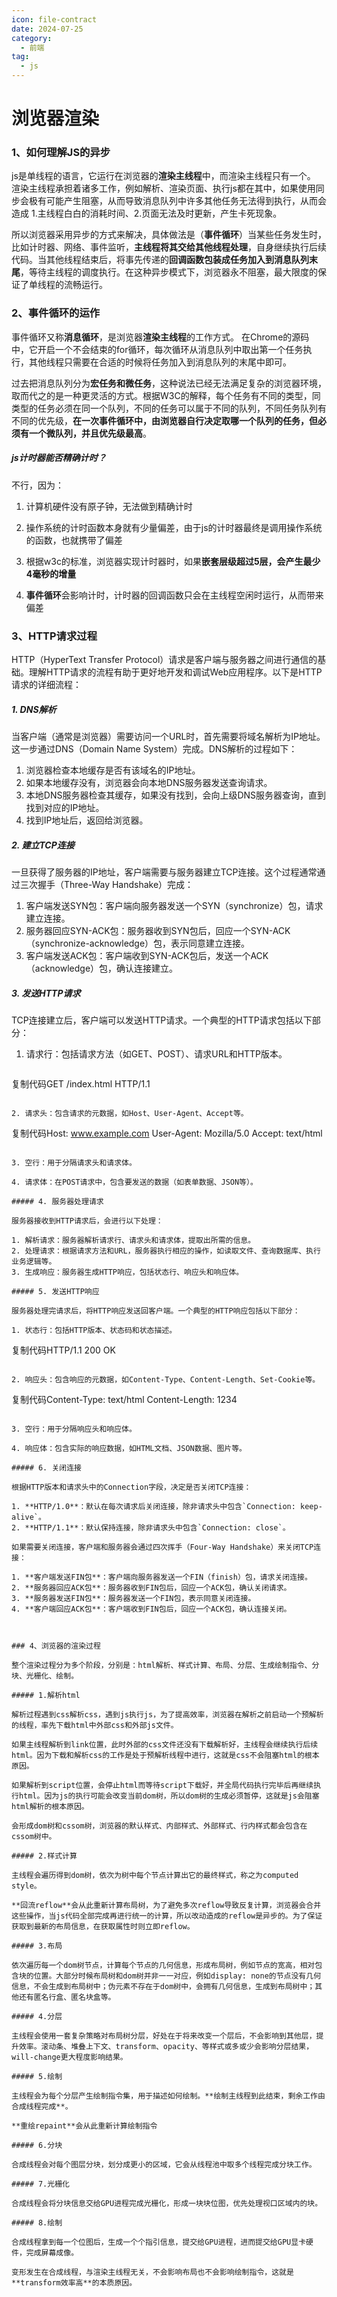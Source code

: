 ```yaml
---
icon: file-contract
date: 2024-07-25
category:
  - 前端
tag:
  - js
---
```


# 浏览器渲染

### 1、如何理解JS的异步

js是单线程的语言，它运行在浏览器的**渲染主线程**中，而渲染主线程只有一个。
渲染主线程承担着诸多工作，例如解析、渲染页面、执行js都在其中，如果使用同步会极有可能产生阻塞，从而导致消息队列中许多其他任务无法得到执行，从而会造成 1.主线程白白的消耗时间、2.页面无法及时更新，产生卡死现象。

所以浏览器采用异步的方式来解决，具体做法是（**事件循环**）当某些任务发生时，比如计时器、网络、事件监听，**主线程将其交给其他线程处理**，自身继续执行后续代码。当其他线程结束后，将事先传递的**回调函数包装成任务加入到消息队列末尾**，等待主线程的调度执行。在这种异步模式下，浏览器永不阻塞，最大限度的保证了单线程的流畅运行。

<!-- more -->



### 2、事件循环的运作

事件循环又称**消息循环**，是浏览器**渲染主线程**的工作方式。
在Chrome的源码中，它开启一个不会结束的for循环，每次循环从消息队列中取出第一个任务执行，其他线程只需要在合适的时候将任务加入到消息队列的末尾中即可。

过去把消息队列分为**宏任务和微任务**，这种说法已经无法满足复杂的浏览器环境，取而代之的是一种更灵活的方式。根据W3C的解释，每个任务有不同的类型，同类型的任务必须在同一个队列，不同的任务可以属于不同的队列，不同任务队列有不同的优先级，**在一次事件循环中，由浏览器自行决定取哪一个队列的任务，但必须有一个微队列，并且优先级最高**。

##### js计时器能否精确计时？

不行，因为：

1. 计算机硬件没有原子钟，无法做到精确计时

2. 操作系统的计时函数本身就有少量偏差，由于js的计时器最终是调用操作系统的函数，也就携带了偏差

3. 根据w3c的标准，浏览器实现计时器时，如果**嵌套层级超过5层，会产生最少4毫秒的增量**

4. **事件循环**会影响计时，计时器的回调函数只会在主线程空闲时运行，从而带来偏差



### 3、HTTP请求过程

HTTP（HyperText Transfer Protocol）请求是客户端与服务器之间进行通信的基础。理解HTTP请求的流程有助于更好地开发和调试Web应用程序。以下是HTTP请求的详细流程：

##### 1. DNS解析

当客户端（通常是浏览器）需要访问一个URL时，首先需要将域名解析为IP地址。这一步通过DNS（Domain Name System）完成。DNS解析的过程如下：

1. 浏览器检查本地缓存是否有该域名的IP地址。
2. 如果本地缓存没有，浏览器会向本地DNS服务器发送查询请求。
3. 本地DNS服务器检查其缓存，如果没有找到，会向上级DNS服务器查询，直到找到对应的IP地址。
4. 找到IP地址后，返回给浏览器。

##### 2. 建立TCP连接

一旦获得了服务器的IP地址，客户端需要与服务器建立TCP连接。这个过程通常通过三次握手（Three-Way Handshake）完成：

1. 客户端发送SYN包：客户端向服务器发送一个SYN（synchronize）包，请求建立连接。
2. 服务器回应SYN-ACK包：服务器收到SYN包后，回应一个SYN-ACK（synchronize-acknowledge）包，表示同意建立连接。
3. 客户端发送ACK包：客户端收到SYN-ACK包后，发送一个ACK（acknowledge）包，确认连接建立。

##### 3. 发送HTTP请求

TCP连接建立后，客户端可以发送HTTP请求。一个典型的HTTP请求包括以下部分：

1. 请求行：包括请求方法（如GET、POST）、请求URL和HTTP版本。

   ```
复制代码GET /index.html HTTP/1.1
   ```
   
2. 请求头：包含请求的元数据，如Host、User-Agent、Accept等。

   ```
复制代码Host: www.example.com
   User-Agent: Mozilla/5.0
   Accept: text/html
   ```
   
3. 空行：用于分隔请求头和请求体。

4. 请求体：在POST请求中，包含要发送的数据（如表单数据、JSON等）。

##### 4. 服务器处理请求

服务器接收到HTTP请求后，会进行以下处理：

1. 解析请求：服务器解析请求行、请求头和请求体，提取出所需的信息。
2. 处理请求：根据请求方法和URL，服务器执行相应的操作，如读取文件、查询数据库、执行业务逻辑等。
3. 生成响应：服务器生成HTTP响应，包括状态行、响应头和响应体。

##### 5. 发送HTTP响应

服务器处理完请求后，将HTTP响应发送回客户端。一个典型的HTTP响应包括以下部分：

1. 状态行：包括HTTP版本、状态码和状态描述。

   ```
复制代码HTTP/1.1 200 OK
   ```
   
2. 响应头：包含响应的元数据，如Content-Type、Content-Length、Set-Cookie等。

   ```
复制代码Content-Type: text/html
   Content-Length: 1234
   ```
   
3. 空行：用于分隔响应头和响应体。

4. 响应体：包含实际的响应数据，如HTML文档、JSON数据、图片等。

##### 6. 关闭连接

根据HTTP版本和请求头中的Connection字段，决定是否关闭TCP连接：

1. **HTTP/1.0**：默认在每次请求后关闭连接，除非请求头中包含`Connection: keep-alive`。
2. **HTTP/1.1**：默认保持连接，除非请求头中包含`Connection: close`。

如果需要关闭连接，客户端和服务器会通过四次挥手（Four-Way Handshake）来关闭TCP连接：

1. **客户端发送FIN包**：客户端向服务器发送一个FIN（finish）包，请求关闭连接。
2. **服务器回应ACK包**：服务器收到FIN包后，回应一个ACK包，确认关闭请求。
3. **服务器发送FIN包**：服务器发送一个FIN包，表示同意关闭连接。
4. **客户端回应ACK包**：客户端收到FIN包后，回应一个ACK包，确认连接关闭。



### 4、浏览器的渲染过程

整个渲染过程分为多个阶段，分别是：html解析、样式计算、布局、分层、生成绘制指令、分块、光栅化、绘制。

##### 1.解析html

解析过程遇到css解析css，遇到js执行js，为了提高效率，浏览器在解析之前启动一个预解析的线程，率先下载html中外部css和外部js文件。

如果主线程解析到link位置，此时外部的css文件还没有下载解析好，主线程会继续执行后续html。因为下载和解析css的工作是处于预解析线程中进行，这就是css不会阻塞html的根本原因。

如果解析到script位置，会停止html而等待script下载好，并全局代码执行完毕后再继续执行html。因为js的执行可能会改变当前dom树，所以dom树的生成必须暂停，这就是js会阻塞html解析的根本原因。

会形成dom树和cssom树，浏览器的默认样式、内部样式、外部样式、行内样式都会包含在cssom树中。

##### 2.样式计算

主线程会遍历得到dom树，依次为树中每个节点计算出它的最终样式，称之为computed style。

**回流reflow**会从此重新计算布局树，为了避免多次reflow导致反复计算，浏览器会合并这些操作，当js代码全部完成再进行统一的计算，所以改动造成的reflow是异步的。为了保证获取到最新的布局信息，在获取属性时则立即reflow。

##### 3.布局

依次遍历每一个dom树节点，计算每个节点的几何信息，形成布局树，例如节点的宽高，相对包含块的位置。大部分时候布局树和dom树并非一一对应，例如display: none的节点没有几何信息，不会生成到布局树中；伪元素不存在于dom树中，会拥有几何信息，生成到布局树中；其他还有匿名行盒、匿名块盒等。

##### 4.分层

主线程会使用一套复杂策略对布局树分层，好处在于将来改变一个层后，不会影响到其他层，提升效率。滚动条、堆叠上下文、transform、opacity、等样式或多或少会影响分层结果，will-change更大程度影响结果。

##### 5.绘制

主线程会为每个分层产生绘制指令集，用于描述如何绘制。**绘制主线程到此结束，剩余工作由合成线程完成**。

**重绘repaint**会从此重新计算绘制指令

##### 6.分块

合成线程会对每个图层分块，划分成更小的区域，它会从线程池中取多个线程完成分块工作。

##### 7.光栅化

合成线程会将分块信息交给GPU进程完成光栅化，形成一块块位图，优先处理视口区域内的块。

##### 8.绘制

合成线程拿到每一个位图后，生成一个个指引信息，提交给GPU进程，进而提交给GPU显卡硬件，完成屏幕成像。

变形发生在合成线程，与渲染主线程无关，不会影响布局也不会影响绘制指令，这就是**transform效率高**的本质原因。
